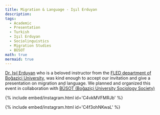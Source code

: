 ```yaml
---
title: Migration & Language - Işıl Erduyan
description:
tags:
  - Academic
  - Presentation
  - Turkish
  - Işıl Erduyan
  - Sociolinguistics
  - Migration Studies
  - BÜSOT
math: true
mermaid: true
---
```

[Dr. Işıl Erduyan](https://fled.bogazici.edu.tr/people/isil-erduyan) who is a beloved instructor from the [FLED department of Boğaziçi University](https://fled.bogazici.edu.tr), was kind enough to accept our invitation and give a presentation on migration and language. We planned and organized this event in collaboration with [BÜSOT (Boğaziçi University Sociology Society)](https://instagram.com/busotboun)

{% include embed/instagram.html id='C4vkMVFMRJb' %}

{% include embed/instagram.html id='C4f3ohNKwaL' %}